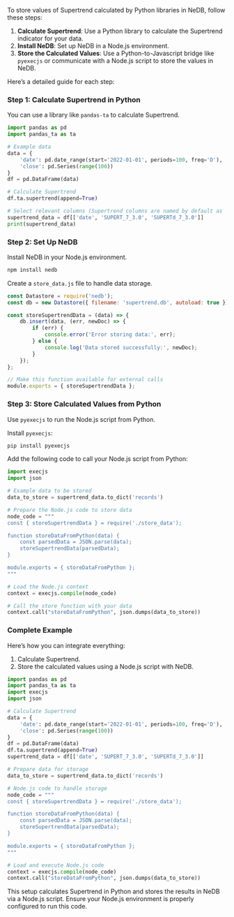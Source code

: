 To store values of Supertrend calculated by Python libraries in NeDB, follow these steps:

1. **Calculate Supertrend**: Use a Python library to calculate the Supertrend indicator for your data.
2. **Install NeDB**: Set up NeDB in a Node.js environment.
3. **Store the Calculated Values**: Use a Python-to-Javascript bridge like `pyexecjs` or communicate with a Node.js script to store the values in NeDB.

Here’s a detailed guide for each step:

### Step 1: Calculate Supertrend in Python

You can use a library like `pandas-ta` to calculate Supertrend.

```python
import pandas as pd
import pandas_ta as ta

# Example data
data = {
    'date': pd.date_range(start='2022-01-01', periods=100, freq='D'),
    'close': pd.Series(range(100))
}
df = pd.DataFrame(data)

# Calculate Supertrend
df.ta.supertrend(append=True)

# Select relevant columns (Supertrend columns are named by default as 'SUPERT_7_3.0' and 'SUPERTd_7_3.0')
supertrend_data = df[['date', 'SUPERT_7_3.0', 'SUPERTd_7_3.0']]
print(supertrend_data)
```

### Step 2: Set Up NeDB

Install NeDB in your Node.js environment.

```sh
npm install nedb
```

Create a `store_data.js` file to handle data storage.

```javascript
const Datastore = require('nedb');
const db = new Datastore({ filename: 'supertrend.db', autoload: true });

const storeSupertrendData = (data) => {
    db.insert(data, (err, newDoc) => {
        if (err) {
            console.error('Error storing data:', err);
        } else {
            console.log('Data stored successfully:', newDoc);
        }
    });
};

// Make this function available for external calls
module.exports = { storeSupertrendData };
```

### Step 3: Store Calculated Values from Python

Use `pyexecjs` to run the Node.js script from Python.

Install `pyexecjs`:

```sh
pip install pyexecjs
```

Add the following code to call your Node.js script from Python:

```python
import execjs
import json

# Example data to be stored
data_to_store = supertrend_data.to_dict('records')

# Prepare the Node.js code to store data
node_code = """
const { storeSupertrendData } = require('./store_data');

function storeDataFromPython(data) {
    const parsedData = JSON.parse(data);
    storeSupertrendData(parsedData);
}

module.exports = { storeDataFromPython };
"""

# Load the Node.js context
context = execjs.compile(node_code)

# Call the store function with your data
context.call("storeDataFromPython", json.dumps(data_to_store))
```

### Complete Example

Here’s how you can integrate everything:

1. Calculate Supertrend.
2. Store the calculated values using a Node.js script with NeDB.

```python
import pandas as pd
import pandas_ta as ta
import execjs
import json

# Calculate Supertrend
data = {
    'date': pd.date_range(start='2022-01-01', periods=100, freq='D'),
    'close': pd.Series(range(100))
}
df = pd.DataFrame(data)
df.ta.supertrend(append=True)
supertrend_data = df[['date', 'SUPERT_7_3.0', 'SUPERTd_7_3.0']]

# Prepare data for storage
data_to_store = supertrend_data.to_dict('records')

# Node.js code to handle storage
node_code = """
const { storeSupertrendData } = require('./store_data');

function storeDataFromPython(data) {
    const parsedData = JSON.parse(data);
    storeSupertrendData(parsedData);
}

module.exports = { storeDataFromPython };
"""

# Load and execute Node.js code
context = execjs.compile(node_code)
context.call("storeDataFromPython", json.dumps(data_to_store))
```

This setup calculates Supertrend in Python and stores the results in NeDB via a Node.js script. Ensure your Node.js environment is properly configured to run this code.
